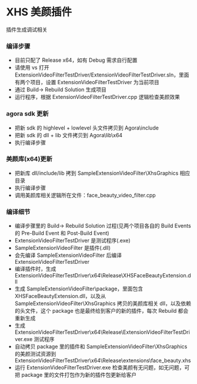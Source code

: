 # XHS 美颜插件
插件生成调试相关

### 编译步骤
* 目前只配了 Release x64，如有 Debug 需求自行配置
* 请使用 vs 打开 ExtensionVideoFilterTestDriver/ExtensionVideoFilterTestDriver.sln，里面有两个项目，设置 ExtensionVideoFilterTestDriver 为当前项目
* 通过 Build-> Rebuild Solution 生成项目
* 运行程序，根据 ExtensionVideoFilterTestDriver.cpp 逻辑检查美颜效果

### agora sdk 更新
* 把新 sdk 的 highlevel + lowlevel 头文件拷贝到 Agora\include
* 把新 sdk 的 dll + lib 文件拷贝到 Agora\lib\x64
* 执行编译步骤

### 美颜库(x64)更新
* 把新库 dll/include/lib 拷到 SampleExtensionVideoFilter\XhsGraphics 相应目录
* 执行编译步骤
* 调用美颜库相关逻辑所在文件：face_beauty_video_filter.cpp

### 编译细节
* 编译步骤里的 Build-> Rebuild Solution 过程(见两个项目各自的 Build Events 的 Pre-Build Event 和 Post-Build Event)
* ExtensionVideoFilterTestDriver 是测试程序(.exe)
* SampleExtensionVideoFilter 是插件(.dll)
* 会先编译 SampleExtensionVideoFilter 后编译 ExtensionVideoFilterTestDriver
* 编译插件时，生成 ExtensionVideoFilterTestDriver\x64\Release\XHSFaceBeautyExtension.dll
* 生成 SampleExtensionVideoFilter\package，里面包含 XHSFaceBeautyExtension.dll，以及从 SampleExtensionVideoFilter\XhsGraphics 拷贝的美颜库相关 dll，以及依赖的头文件，这个 package 也是最终给到客户的新的插件，每次 Rebuild 都会重新生成
* 生成 ExtensionVideoFilterTestDriver\x64\Release\ExtensionVideoFilterTestDriver.exe 测试程序
* 自动拷贝 package 里的插件和 SampleExtensionVideoFilter\XhsGraphics 的美颜测试资源到 ExtensionVideoFilterTestDriver\x64\Release\extensions\face_beauty.xhs
* 运行 ExtensionVideoFilterTestDriver.exe 检查美颜有无问题，如无问题，可把 package 里的文件打包作为新的插件包更新给客户
